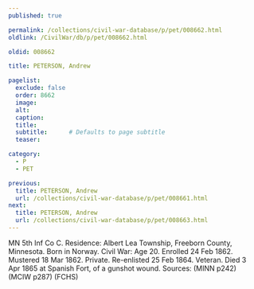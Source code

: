 ```yaml
---
published: true

permalink: /collections/civil-war-database/p/pet/008662.html
oldlink: /CivilWar/db/p/pet/008662.html

oldid: 008662

title: PETERSON, Andrew

pagelist:
  exclude: false
  order: 8662
  image: 
  alt:
  caption:
  title:
  subtitle:      # Defaults to page subtitle
  teaser:

category: 
  - P 
  - PET

previous:
  title: PETERSON, Andrew
  url: /collections/civil-war-database/p/pet/008661.html  
next:
  title: PETERSON, Andrew
  url: /collections/civil-war-database/p/pet/008663.html   
---
```

MN 5th Inf Co C. Residence: Albert Lea Township, Freeborn County, Minnesota. Born in Norway. Civil War: Age 20. Enrolled 24 Feb 1862. Mustered 18 Mar 1862. Private. Re-enlisted 25 Feb 1864. Veteran. Died 3 Apr 1865 at Spanish Fort, of a gunshot wound. Sources: (MINN p242) (MCIW p287) (FCHS)